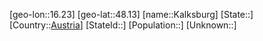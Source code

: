 ﻿---
location: [48.13,16.23]
type: City
tags:
- geo/City


SpocWebEntityId: 31267
isDeleted: false
confidential: public

---
[geo-lon::16.23]
[geo-lat::48.13]
[name::Kalksburg]
[State::]
[Country::[Austria](geo/Continent/Europe/Austria.md)]
[StateId::]
[Population::]
[Unknown::]

